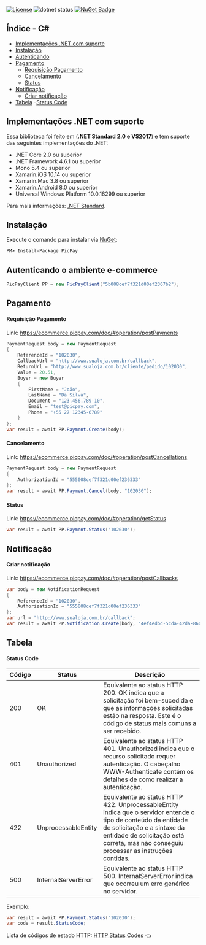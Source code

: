 [![License](https://img.shields.io/badge/license-MIT-green)](./LICENSE)
![dotnet status](https://github.com/matmiranda/picpay-dotnet/actions/workflows/dotnet.yml/badge.svg?event=push)
[![NuGet Badge](https://buildstats.info/nuget/PicPay)](https://www.nuget.org/packages/PicPay)

## Índice - C#
- [Implementações .NET com suporte](#implementações-net-com-suporte)
- [Instalação](#instalação)
- [Autenticando](#autenticando-o-ambiente-e-commerce)
- [Pagamento](#pagamento)
  - [Requisição Pagamento](#requisição-pagamento)
  - [Cancelamento](#cancelamento)
  - [Status](#status)
- [Notificação](#notificação)
  - [Criar notificação](#criar-notificação)
- [Tabela](#tabela)
  -[Status Code](#status-code)

## Implementações .NET com suporte
Essa biblioteca foi feito em (**.NET Standard 2.0 e VS2017**) e tem suporte das seguintes implementações do .NET:

* .NET Core 2.0 ou superior
* .NET Framework 4.6.1 ou superior
* Mono 5.4 ou superior
* Xamarin.iOS 10.14 ou superior
* Xamarin.Mac 3.8 ou superior
* Xamarin.Android 8.0 ou superior
* Universal Windows Platform 10.0.16299 ou superior

Para mais informações: [.NET Standard](https://docs.microsoft.com/pt-br/dotnet/standard/net-standard).

## Instalação
Execute o comando para instalar via [NuGet](https://www.nuget.org/packages/PicPay/):

```xml
PM> Install-Package PicPay
```

## Autenticando o ambiente e-commerce
```C#
PicPayClient PP = new PicPayClient("5b008cef7f321d00ef2367b2");
```

## Pagamento
#### Requisição Pagamento
Link: https://ecommerce.picpay.com/doc/#operation/postPayments

```C#
PaymentRequest body = new PaymentRequest
{
    ReferenceId = "102030",
    CallbackUrl = "http://www.sualoja.com.br/callback",
    ReturnUrl = "http://www.sualoja.com.br/cliente/pedido/102030",
    Value = 20.51,
    Buyer = new Buyer
    {
        FirstName = "João",
        LastName = "Da Silva",
        Document = "123.456.789-10",
        Email = "test@picpay.com",
        Phone = "+55 27 12345-6789"
    }
};
var result = await PP.Payment.Create(body);
```
#### Cancelamento
Link: https://ecommerce.picpay.com/doc/#operation/postCancellations
```C#
PaymentRequest body = new PaymentRequest
{
    AuthorizationId = "555008cef7f321d00ef236333"
};
var result = await PP.Payment.Cancel(body, "102030");
```
#### Status
Link: https://ecommerce.picpay.com/doc/#operation/getStatus
```C#
var result = await PP.Payment.Status("102030");
```

## Notificação
#### Criar notificação
Link: https://ecommerce.picpay.com/doc/#operation/postCallbacks
```C#
var body = new NotificationRequest
{
    ReferenceId = "102030",
    AuthorizationId = "555008cef7f321d00ef236333"
};
var url = "http://www.sualoja.com.br/callback";
var result = await PP.Notification.Create(body, "4ef4edbd-5cda-42da-860b-0e8d7b90c784", url);
```

## Tabela
#### Status Code

| Código  | Status | Descrição |
| ------------- | ------------- | -- |
| 200  | OK  | Equivalente ao status HTTP 200. OK indica que a solicitação foi bem-sucedida e que as informações solicitadas estão na resposta. Este é o código de status mais comuns a ser recebido.
| 401 | Unauthorized  | Equivalente ao status HTTP 401. Unauthorized indica que o recurso solicitado requer autenticação. O cabeçalho WWW-Authenticate contém os detalhes de como realizar a autenticação. |
| 422 | UnprocessableEntity | Equivalente ao status HTTP 422. UnprocessableEntity indica que o servidor entende o tipo de conteúdo da entidade de solicitação e a sintaxe da entidade de solicitação está correta, mas não conseguiu processar as instruções contidas.
| 500 | InternalServerError | Equivalente ao status HTTP 500. InternalServerError indica que ocorreu um erro genérico no servidor. |

Exemplo:
```C#
var result = await PP.Payment.Status("102030");
var code = result.StatusCode;
```

Lista de códigos de estado HTTP: [HTTP Status Codes](https://pt.wikipedia.org/wiki/Lista_de_c%C3%B3digos_de_estado_HTTP) 👈

